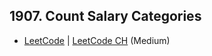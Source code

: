 ## 1907. Count Salary Categories

-  [LeetCode](https://leetcode.com/problems/count-salary-categories/) | [LeetCode CH](https://leetcode.cn/problems/count-salary-categories/) (Medium)
